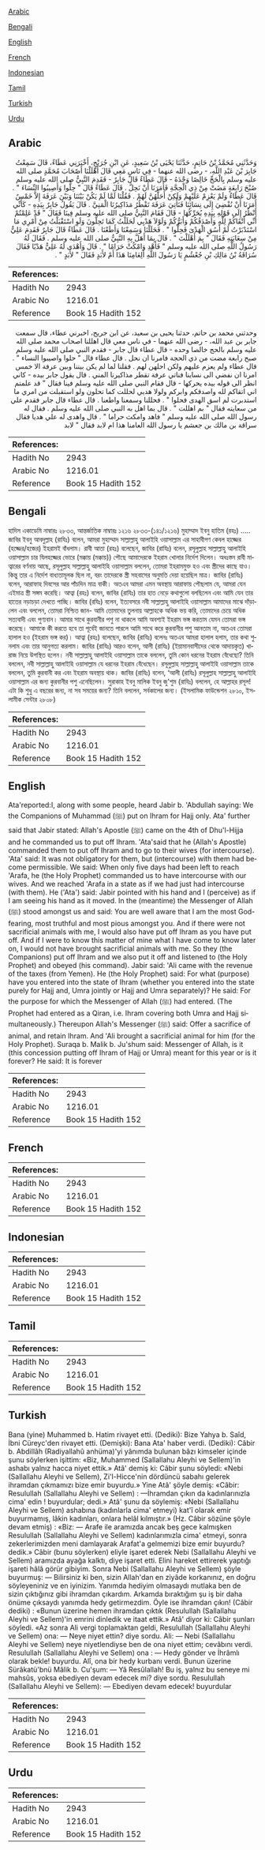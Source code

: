 [Arabic](#arabic)

[Bengali](#bengali)

[English](#english)

[French](#french)

[Indonesian](#indonesian)

[Tamil](#tamil)

[Turkish](#turkish)

[Urdu](#urdu)

## Arabic


<div dir="rtl" lang="ar" style={{fontSize:'larger',backgroundColor:'#f8f9fa',padding:20}}>
وَحَدَّثَنِي مُحَمَّدُ بْنُ حَاتِمٍ، حَدَّثَنَا يَحْيَى بْنُ سَعِيدٍ، عَنِ ابْنِ جُرَيْجٍ، أَخْبَرَنِي عَطَاءٌ، قَالَ سَمِعْتُ جَابِرَ بْنَ عَبْدِ اللَّهِ، - رضى الله عنهما - فِي نَاسٍ مَعِي قَالَ أَهْلَلْنَا أَصْحَابَ مُحَمَّدٍ صلى الله عليه وسلم بِالْحَجِّ خَالِصًا وَحْدَهُ - قَالَ عَطَاءٌ قَالَ جَابِرٌ - فَقَدِمَ النَّبِيُّ صلى الله عليه وسلم صُبْحَ رَابِعَةٍ مَضَتْ مِنْ ذِي الْحِجَّةِ فَأَمَرَنَا أَنْ نَحِلَّ ‏.‏ قَالَ عَطَاءٌ قَالَ ‏"‏ حِلُّوا وَأَصِيبُوا النِّسَاءَ ‏"‏ ‏.‏ قَالَ عَطَاءٌ وَلَمْ يَعْزِمْ عَلَيْهِمْ وَلَكِنْ أَحَلَّهُنَّ لَهُمْ ‏.‏ فَقُلْنَا لَمَّا لَمْ يَكُنْ بَيْنَنَا وَبَيْنَ عَرَفَةَ إِلاَّ خَمْسٌ أَمَرَنَا أَنْ نُفْضِيَ إِلَى نِسَائِنَا فَنَأْتِيَ عَرَفَةَ تَقْطُرُ مَذَاكِيرُنَا الْمَنِيَّ ‏.‏ قَالَ يَقُولُ جَابِرٌ بِيَدِهِ - كَأَنِّي أَنْظُرُ إِلَى قَوْلِهِ بِيَدِهِ يُحَرِّكُهَا - قَالَ فَقَامَ النَّبِيُّ صلى الله عليه وسلم فِينَا فَقَالَ ‏"‏ قَدْ عَلِمْتُمْ أَنِّي أَتْقَاكُمْ لِلَّهِ وَأَصْدَقُكُمْ وَأَبَرُّكُمْ وَلَوْلاَ هَدْيِي لَحَلَلْتُ كَمَا تَحِلُّونَ وَلَوِ اسْتَقْبَلْتُ مِنْ أَمْرِي مَا اسْتَدْبَرْتُ لَمْ أَسُقِ الْهَدْىَ فَحِلُّوا ‏"‏ ‏.‏ فَحَلَلْنَا وَسَمِعْنَا وَأَطَعْنَا ‏.‏ قَالَ عَطَاءٌ قَالَ جَابِرٌ فَقَدِمَ عَلِيٌّ مِنْ سِعَايَتِهِ فَقَالَ ‏"‏ بِمَ أَهْلَلْتَ ‏"‏ ‏.‏ قَالَ بِمَا أَهَلَّ بِهِ النَّبِيُّ صلى الله عليه وسلم ‏.‏ فَقَالَ لَهُ رَسُولُ اللَّهِ صلى الله عليه وسلم ‏"‏ فَأَهْدِ وَامْكُثْ حَرَامًا ‏"‏ ‏.‏ قَالَ وَأَهْدَى لَهُ عَلِيٌّ هَدْيًا فَقَالَ سُرَاقَةُ بْنُ مَالِكِ بْنِ جُعْشُمٍ يَا رَسُولَ اللَّهِ أَلِعَامِنَا هَذَا أَمْ لأَبَدٍ فَقَالَ ‏"‏ لأَبَدٍ ‏"‏ ‏.‏
</div>
<div style={{backgroundColor:'#f8f9fa',padding:20, marginBottom: 10}}><table> <thead> <tr> <th>References:</th> <th></th> </tr> </thead> <tbody><tr><td>Hadith No</td><td>2943</td></tr><tr><td>Arabic No</td><td>1216.01</td></tr><tr><td>Reference</td><td>Book 15 Hadith 152</td></tr></tbody></table></div>


<div dir="rtl" lang="ar" style={{fontSize:'larger',backgroundColor:'#f8f9fa',padding:20}}>
وحدثني محمد بن حاتم، حدثنا يحيى بن سعيد، عن ابن جريج، اخبرني عطاء، قال سمعت جابر بن عبد الله، - رضى الله عنهما - في ناس معي قال اهللنا اصحاب محمد صلى الله عليه وسلم بالحج خالصا وحده - قال عطاء قال جابر - فقدم النبي صلى الله عليه وسلم صبح رابعة مضت من ذي الحجة فامرنا ان نحل . قال عطاء قال " حلوا واصيبوا النساء " . قال عطاء ولم يعزم عليهم ولكن احلهن لهم . فقلنا لما لم يكن بيننا وبين عرفة الا خمس امرنا ان نفضي الى نساينا فناتي عرفة تقطر مذاكيرنا المني . قال يقول جابر بيده - كاني انظر الى قوله بيده يحركها - قال فقام النبي صلى الله عليه وسلم فينا فقال " قد علمتم اني اتقاكم لله واصدقكم وابركم ولولا هديي لحللت كما تحلون ولو استقبلت من امري ما استدبرت لم اسق الهدى فحلوا " . فحللنا وسمعنا واطعنا . قال عطاء قال جابر فقدم علي من سعايته فقال " بم اهللت " . قال بما اهل به النبي صلى الله عليه وسلم . فقال له رسول الله صلى الله عليه وسلم " فاهد وامكث حراما " . قال واهدى له علي هديا فقال سراقة بن مالك بن جعشم يا رسول الله العامنا هذا ام لابد فقال " لابد
</div>
<div style={{backgroundColor:'#f8f9fa',padding:20, marginBottom: 10}}><table> <thead> <tr> <th>References:</th> <th></th> </tr> </thead> <tbody><tr><td>Hadith No</td><td>2943</td></tr><tr><td>Arabic No</td><td>1216.01</td></tr><tr><td>Reference</td><td>Book 15 Hadith 152</td></tr></tbody></table></div>

## Bengali


<div dir="ltr" lang="bn" style={{fontSize:'larger',backgroundColor:'#f8f9fa',padding:20}}>
হাদিস একাডেমি নাম্বারঃ ২৮৩৩, আন্তর্জাতিক নাম্বারঃ ১২১৬ ২৮৩৩-(১৪১/১২১৬) মুহাম্মাদ ইবনু হাতিম (রহঃ) ..... জাবির ইবনু আবদুল্লাহ (রাযিঃ) বলেন, আমরা মুহাম্মাদ সাল্লাল্লাহু আলাইহি ওয়াসাল্লাম এর সাহাবীগণ কেবল হাজ্জের (হজ্জের/হজের) ইহরামই বাঁধলাম। রাবী আতা (রহঃ) বলেছেন, জাবির (রাযিঃ) বলেন, রসূলুল্লাহ সাল্লাল্লাহু আলাইহি ওয়াসাল্লাম চার যিলহজ্জের ভোরে (মক্কায় (মক্কায়)) পৌছে আমাদেরকে ইহরাম খোলার নির্দেশ দিলেন। অধঃস্তন রাবী মাত্বারের বর্ণনায় আছে, রসূলুল্লাহ সাল্লাল্লাহু আলাইহি ওয়াসাল্লাম বললেন, তোমরা ইহরামমুক্ত হও এবং স্ত্রীদের কাছে যাও। কিন্তু তার এ নির্দেশ বাধ্যতামূলক ছিল না, বরং তাদেরকে স্ত্রী সহবাসের অনুমতি দেয়া হয়েছিল মাত্র। জাবির (রাযিঃ) বলেন, আরাফাহ দিবসের আর পাঁচদিন মাত্র বাকী। অতএব আমরা এমন অবস্থায় আরাফায় পৌছলাম যে, আমরা যেন এইমাত্র স্ত্রী সঙ্গম করেছি। আত্বা (রহঃ) বলেন, জাবির (রাযিঃ) তার হাত নেড়ে কথাগুলো বলছিলেন এবং আমি যেন তার হাতের নড়াচড়া দেখতে পাচ্ছি। জাবির (রযিঃ) বলেন, ইত্যবসরে নবী সাল্লাল্লাহু আলাইহি ওয়াসাল্লাম আমাদের মাঝে দাঁড়ালেন এবং বললেন, তোমরা নিশ্চিত জান- আমি তোমাদের তুলনায় আল্লাহকে অধিক ভয় করি, তোমাদের চেয়ে অধিক সত্যবাদী এবং পুণ্যবান। আমার সাথে কুরবানীর পশু না থাকলে আমি অবশ্যই ইহরাম ভঙ্গ করতাম যেমন তোমরা ভঙ্গ করেছে। আমাকে কী করতে হবে তা পূর্বেই জানতে পারলে আমি সাথে করে কুরবানীর পশু আনতাম না, অতএব তোমরা হালাল হও (ইহরাম ভঙ্গ কর)। আত্বা (রহঃ) বলেছেন, জাবির (রাযিঃ) বলেনঃ অতএব আমরা হালাল হলাম, তার কথা শুনলাম এবং তার আনুগত্য করলাম। জাবির (রাযিঃ) আরও বলেন, আলী (রাযিঃ) (ইয়ামানবাসীদের থেকে আদায়কৃত) খারাজ নিয়ে উপস্থিত হলেন। নবী সাল্লাল্লাহু আলাইহি ওয়াসাল্লাম তাকে বললেন, তুমি কোন ধরনের ইহরাম বেঁধেছো? তিনি বললেন, নবী সাল্লাল্লাহু আলাইহি ওয়াসাল্লাম যে ধরনের ইহরাম বেঁধেছেন। রসূলুল্লাহ সাল্লাল্লাহু আলাইহি ওয়াসাল্লাম তাকে বললেন, তুমি কুরবানী কর এবং ইহরাম অবস্থায় থাক। জাবির (রাযিঃ) বলেন, ‘আলী (রাযিঃ) রসূলুল্লাহ সাল্লাল্লাহু আলাইহি ওয়াসাল্লাম এর জন্য কুরবানীর পশু এনেছিলেন। সুরাকাহ ইবনু মালিক ইবনু জু'শুম (রাযিঃ) বললেন, হে আল্লাহর রসূল! এটা কি শুধু এ বছরের জন্য, না সব সময়ের জন্য? তিনি বললেন, সর্বকালের জন্য। (ইসলামিক ফাউন্ডেশন ২৮১০, ইসলামীক সেন্টার ২৮০৮)
</div>
<div style={{backgroundColor:'#f8f9fa',padding:20, marginBottom: 10}}><table> <thead> <tr> <th>References:</th> <th></th> </tr> </thead> <tbody><tr><td>Hadith No</td><td>2943</td></tr><tr><td>Arabic No</td><td>1216.01</td></tr><tr><td>Reference</td><td>Book 15 Hadith 152</td></tr></tbody></table></div>

## English


<div dir="ltr" lang="en" style={{fontSize:'larger',backgroundColor:'#f8f9fa',padding:20}}>
Ata'reported:I, along with some people, heard Jabir b. 'Abdullah saying: We the Companions of Muhammad (ﷺ) put on Ihram for Hajj only. Ata' further said that Jabir stated: Allah's Apostle (ﷺ) came on the 4th of Dhu'l-Hijja and he commanded us to put off Ihram. 'Ata'said that he (Allah's Apostle) commanded them to put off Ihram and to go to their wives (for intercourse). 'Ata' said: It was not obligatory for them, but (intercourse) with them had become permissible. We said: When only five days had been left to reach 'Arafa, he (the Holy Prophet) commanded us to have intercourse with our wives. And we reached 'Arafa in a state as if we had just had intercourse (with them). He ('Ata') said: Jabir pointed with his hand and I (perceive) as if I am seeing his hand as it moved. In the (meantime) the Messenger of Allah (ﷺ) stood amongst us and said: You are well aware that I am the most God-fearing, most truthful and most pious amongst you. And if there were not sacrificial animals with me, I would also have put off Ihram as you have put off. And if I were to know this matter of mine what I have come to know later on, I would not have brought sacrificial animals with me. So they (the Companions) put off Ihram and we also put it off and listened to (the Holy Prophet) and obeyed (his command). Jabir said: 'Ali came with the revenue of the taxes (from Yemen). He (the Holy Prophet) said: For what (purpose) have you entered into the state of Ihram (whether you entered into the state purely for Hajj and, Umra jointly or Hajj and Umra separately)? He said: For the purpose for which the Messenger of Allah (ﷺ) had entered. (The Prophet had entered as a Qiran, i.e. Ihram covering both Umra and Hajj simultaneously.) Thereupon Allah's Messenger (ﷺ) said: Offer a sacrifice of animal, and retain Ihram. And 'Ali brought a sacrificial animal for him (for the Holy Prophet). Suraqa b. Malik b. Ju'shum said: Messenger of Allah, is it (this concession putting off Ihram of Hajj or Umra) meant for this year or is it forever? He said: It is forever
</div>
<div style={{backgroundColor:'#f8f9fa',padding:20, marginBottom: 10}}><table> <thead> <tr> <th>References:</th> <th></th> </tr> </thead> <tbody><tr><td>Hadith No</td><td>2943</td></tr><tr><td>Arabic No</td><td>1216.01</td></tr><tr><td>Reference</td><td>Book 15 Hadith 152</td></tr></tbody></table></div>

## French


<div dir="ltr" lang="fr" style={{fontSize:'larger',backgroundColor:'#f8f9fa',padding:20}}>

</div>
<div style={{backgroundColor:'#f8f9fa',padding:20, marginBottom: 10}}><table> <thead> <tr> <th>References:</th> <th></th> </tr> </thead> <tbody><tr><td>Hadith No</td><td>2943</td></tr><tr><td>Arabic No</td><td>1216.01</td></tr><tr><td>Reference</td><td>Book 15 Hadith 152</td></tr></tbody></table></div>

## Indonesian


<div dir="ltr" lang="id" style={{fontSize:'larger',backgroundColor:'#f8f9fa',padding:20}}>

</div>
<div style={{backgroundColor:'#f8f9fa',padding:20, marginBottom: 10}}><table> <thead> <tr> <th>References:</th> <th></th> </tr> </thead> <tbody><tr><td>Hadith No</td><td>2943</td></tr><tr><td>Arabic No</td><td>1216.01</td></tr><tr><td>Reference</td><td>Book 15 Hadith 152</td></tr></tbody></table></div>

## Tamil


<div dir="ltr" lang="ta" style={{fontSize:'larger',backgroundColor:'#f8f9fa',padding:20}}>

</div>
<div style={{backgroundColor:'#f8f9fa',padding:20, marginBottom: 10}}><table> <thead> <tr> <th>References:</th> <th></th> </tr> </thead> <tbody><tr><td>Hadith No</td><td>2943</td></tr><tr><td>Arabic No</td><td>1216.01</td></tr><tr><td>Reference</td><td>Book 15 Hadith 152</td></tr></tbody></table></div>

## Turkish


<div dir="ltr" lang="tr" style={{fontSize:'larger',backgroundColor:'#f8f9fa',padding:20}}>
Bana (yine) Muhammed b. Hatim rivayet etti. (Dediki): Bize Yahya b. Saîd, İbni Cüreyc'den rivayet etti. (Demişki): Bana Ata' haber verdi. (Dediki): Câbir b. Abdillâh (Radiyallahû anhüma)'yi yânımda bulunan bâzı kimseler içinde şunu söylerken işittim: «Biz, Muhammed (Sallallahu Aleyhi ve Sellem)'in ashabı yalnız hacca niyet ettik.» Atâ' demiş ki: Câbir şunu söyledi: «Nebi (Sallallahu Aleyhi ve Sellem), Zi'l-Hicce'nin dördüncü sabahı gelerek ihramdan çıkmamızı bize emir buyurdu.» Yine Atâ' şöyle demiş: «Câbir: Resulullah (Sallallahu Aleyhi ve Sellem) : —İhramdan çıkın da kadınlarınızla cima' edin ! buyurdular; dedi.» Atâ' şunu da söylemiş: «Nebi (Sallallahu Aleyhi ve Sellem) ashabına (kadınlarla cima' etmeyi) kat'î olarak emir buyurmamış, lâkin kadınları, onlara helâl kılmıştır.» (Hz. Câbir sözüne şöyle devam etmiş) : «Biz: — Arafe ile aramızda ancak beş gece kalmışken Resulullah (Sallallahu Aleyhi ve Sellem) kadınlarımızla cima' etmeyi, sonra zekerlerimizden meni damlayarak Arafat'a gelmemizi bize emir buyurdu? dedik.» Câbir (bunu söylerken) eliyle işaret ederek Nebi (Sallallahu Aleyhi ve Sellem) aramızda ayağa kalktı, diye işaret etti. Elini hareket ettirerek yaptığı işareti hâlâ görür gibiyim. Sonra Nebi (Sallallahu Aleyhi ve Sellem) şöyle buyurmuş: — Bilirsiniz ki ben, sizin Allah'dan en ziyâde korkanınız, en doğru söyleyeniniz ve en iyinizim. Yanımda hediyim olmasaydı mutlaka ben de sizin çıktığınız gibi ihramdan çıkardım. Arkamda bıraktığım şu iş bir daha önüme çıksaydı yanımda hedy getirmezdim. Öyle ise ihramdan çıkın! (Câbir dediki) : «Bunun üzerine hemen ihramdan çıktık (Resulullah (Sallallahu Aleyhi ve Sellem)'in emrini dinledik ve itaat ettik.» Atâ' diyor ki: Câbir şunları söyledi. «Az sonra Ali vergi toplamaktan geldi, Resulullah (Sallallahu Aleyhi ve Sellem) ona: — Neye niyet ettin? diye sordu. Ali: — Nebi (Sallallahu Aleyhi ve Sellem) neye niyetlendiyse ben de ona niyet ettim; cevâbını verdi. Resulullah (Sallallahu Aleyhi ve Sellem) ona : — Hedy gönder ve İhrâmlı olarak bekle! buyurdu. Alî, ona bir hedy kurbanı verdi. Bunun üzerine Sürâkatü'bnü Mâlik b. Cu'şum: — Yâ Resûlallah! Bu iş, yalnız bu seneye mi mahsûs, yoksa ebediyen devam edecek mi? diye sordu. Resulullah (Sallallahu Aleyhi ve Sellem): — Ebediyen devam edecek! buyurdular
</div>
<div style={{backgroundColor:'#f8f9fa',padding:20, marginBottom: 10}}><table> <thead> <tr> <th>References:</th> <th></th> </tr> </thead> <tbody><tr><td>Hadith No</td><td>2943</td></tr><tr><td>Arabic No</td><td>1216.01</td></tr><tr><td>Reference</td><td>Book 15 Hadith 152</td></tr></tbody></table></div>

## Urdu


<div dir="rtl" lang="ur" style={{fontSize:'larger',backgroundColor:'#f8f9fa',padding:20}}>

</div>
<div style={{backgroundColor:'#f8f9fa',padding:20, marginBottom: 10}}><table> <thead> <tr> <th>References:</th> <th></th> </tr> </thead> <tbody><tr><td>Hadith No</td><td>2943</td></tr><tr><td>Arabic No</td><td>1216.01</td></tr><tr><td>Reference</td><td>Book 15 Hadith 152</td></tr></tbody></table></div>